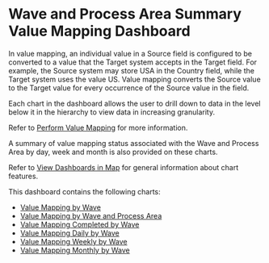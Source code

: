 # Wave and Process Area Summary Value Mapping Dashboard

In value mapping, an individual value in a Source field is configured to
be converted to a value that the Target system accepts in the Target
field. For example, the Source system may store USA in the Country
field, while the Target system uses the value US. Value mapping converts
the Source value to the Target value for every occurrence of the Source
value in the field.

Each chart in the dashboard allows the user to drill down to data in the
level below it in the hierarchy to view data in increasing granularity.

Refer to [Perform Value Mapping](Perform_Value_Mapping_Overview.htm) for
more information.

A summary of value mapping status associated with the Wave and Process
Area by day, week and month is also provided on these charts.

Refer to [View Dashboards in Map](View_Dashboards_in_Map.htm) for
general information about chart features.

This dashboard contains the following charts:

  - [Value Mapping by Wave](Value_Mapping_by_Wave.htm)
  - [Value Mapping by Wave and Process
    Area](Value_Mapping_by_Wave_and_Process_Area.htm)
  - [Value Mapping Completed by
    Wave](Value_Mapping_Completed_By_Wave.htm)
  - [Value Mapping Daily by
    Wave](Value_Mapping_Daily_by_Wave_and_Process_Area.htm)
  - [Value Mapping Weekly by
    Wave](Value_Mapping_Weekly_by_Wave_and_Process_Area.htm)
  - [Value Mapping Monthly by
    Wave](Value_Mapping_Monthly_by_Wave_and_Process_Area.htm)
